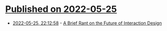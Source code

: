 # [Published on 2022-05-25](index.md)

* [2022-05-25, 22:12:58](https://news.ycombinator.com/item?id=31511361) - [A Brief Rant on the Future of Interaction Design](http://worrydream.com/ABriefRantOnTheFutureOfInteractionDesign/)
